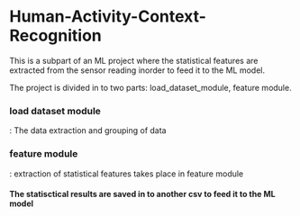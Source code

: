 # Human-Activity-Context-Recognition
This is a subpart of an ML project where the statistical features are extracted from the sensor reading inorder to feed it to the ML model.

The project is divided in to two parts: load_dataset_module, feature module.
  <h3>load dataset module </h3>: The data extraction and grouping of data 
  <h3>feature module  </h3>: extraction of statistical features takes place in feature module
  
  <h4>The statisctical results are saved in to another csv to feed it to the ML model </h4>


